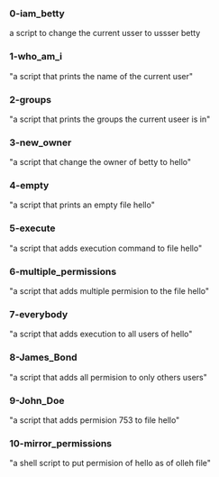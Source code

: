 ### 0-iam_betty
a script to change the current usser to ussser betty

### 1-who_am_i
"a script that prints the name of the current user"

### 2-groups
"a script that prints the groups the current useer is in"

### 3-new_owner
"a script that change the owner of betty to hello"

### 4-empty
"a script that prints an empty file hello"

### 5-execute
"a script that adds execution command to file hello"

### 6-multiple_permissions
"a script that adds multiple permision to the file hello"

### 7-everybody
"a script that adds execution to all users of hello"

### 8-James_Bond
"a script that adds all permision to only  others users"

### 9-John_Doe
"a script that adds permision 753 to file hello"

### 10-mirror_permissions
"a shell script to put permision of hello as of olleh file"



